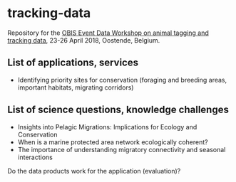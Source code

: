 # tracking-data

Repository for the [OBIS Event Data Workshop on animal tagging and tracking data](https://www.iode.org/index.php?option=com_oe&task=viewEventRecord&eventID=2144), 23-26 April 2018, Oostende, Belgium.


## List of applications, services
- Identifying priority sites for conservation (foraging and breeding areas, important habitats, migrating corridors)


## List of science questions, knowledge challenges
- Insights into Pelagic Migrations: Implications for Ecology and Conservation
- When is a marine protected area network ecologically coherent?
- The importance of understanding migratory connectivity and seasonal interactions


Do the data products work for the application (evaluation)?




